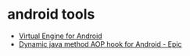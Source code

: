 # android tools

  - [Virtual Engine for Android](https://github.com/asLody/VirtualApp )
  - [Dynamic java method AOP hook for Android - Epic](https://github.com/tiann/epic )